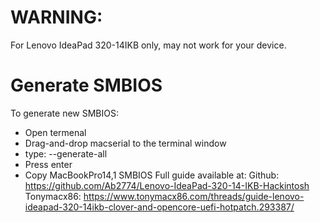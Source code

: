 # WARNING:
For Lenovo IdeaPad 320-14IKB only, may not work for your device.
# Generate SMBIOS
To generate new SMBIOS:
- Open termenal
- Drag-and-drop macserial to the terminal window
-  type: --generate-all
- Press enter
- Copy MacBookPro14,1 SMBIOS
Full guide available at:
Github: https://github.com/Ab2774/Lenovo-IdeaPad-320-14-IKB-Hackintosh
Tonymacx86: https://www.tonymacx86.com/threads/guide-lenovo-ideapad-320-14ikb-clover-and-opencore-uefi-hotpatch.293387/

